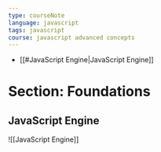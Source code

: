 ```yaml
---
type: courseNote
language: javascript
tags: javascript
course: javascript advanced concepts
---
```



- [[#JavaScript Engine|JavaScript Engine]]



# Section:  Foundations



## JavaScript Engine

![[JavaScript Engine]]


